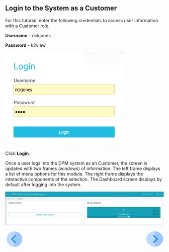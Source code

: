 ## Login to the System as a Customer

For this tutorial, enter the following credentials to access user information with a Customer role.

**Username** - rickjones

**Password** - k2view

![image](/articles/demo_project/DPM_Demo_Project/images/08_6_Consent_CustConsent_Login.jpg)                                  

Click **Login**.

Once a user logs into the DPM system as an Customer, the screen is updated with two frames (windows) of information. The left frame displays a list of menu options for this module. The right frame displays the interactive components of the selection. The Dashboard screen displays by default after logging into the system.

![image](/articles/demo_project/DPM_Demo_Project/images/08_4_Consent_CustConsent_Landing1.jpg)    



[![Previous](/articles/demo_project/DPM_Demo_Project/images/Previous.png)]( /articles/demo_project/DPM_Demo_Project/06_Purging/03_01_Purging_Data_Tutorial.md)[<img align="right" width="60" height="54" src="/articles/demo_project/DPM_Demo_Project/images/Next.png">](/articles/demo_project/DPM_Demo_Project/06_Purging/03_03_Purging_Submit_a_Request_to_Purge.md)
